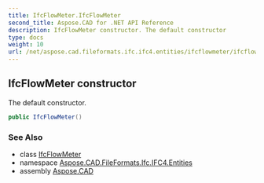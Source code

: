 ```yaml
---
title: IfcFlowMeter.IfcFlowMeter
second_title: Aspose.CAD for .NET API Reference
description: IfcFlowMeter constructor. The default constructor
type: docs
weight: 10
url: /net/aspose.cad.fileformats.ifc.ifc4.entities/ifcflowmeter/ifcflowmeter/
---
```

## IfcFlowMeter constructor

The default constructor.

```csharp
public IfcFlowMeter()
```

### See Also

* class [IfcFlowMeter](../)
* namespace [Aspose.CAD.FileFormats.Ifc.IFC4.Entities](../../ifcflowmeter/)
* assembly [Aspose.CAD](../../../)


